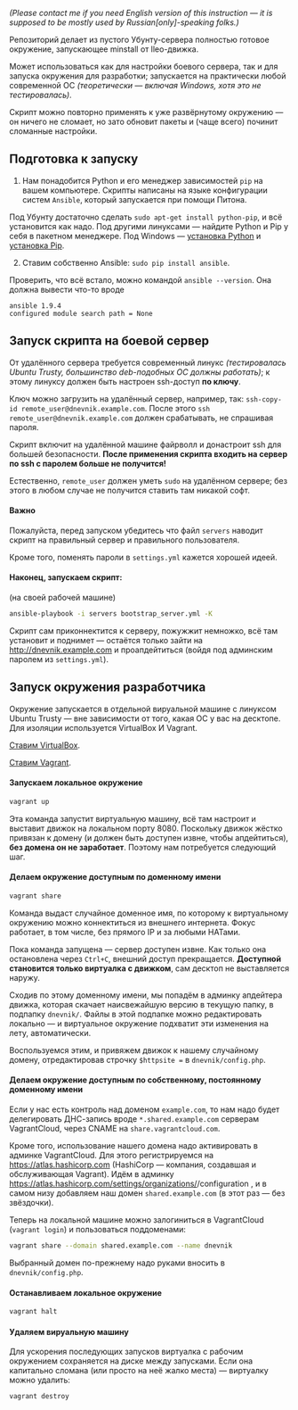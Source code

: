 _(Please contact me if you need English version of this instruction — it is supposed to be mostly used by Russian[only]-speaking folks.)_

Репозиторий делает из пустого Убунту-сервера полностью готовое окружение, запускающее minstall от lleo-движка.

Может использоваться как для настройки боевого сервера, так и для запуска окружения для разработки; запускается на практически любой современной ОС _(теоретически — включая Windows, хотя это не тестировалась)_.

Скрипт можно повторно применять к уже развёрнутому окружению — он ничего не сломает, но зато обновит пакеты и (чаще всего) починит сломанные настройки.

## Подготовка к запуску

1. Нам понадобится Python и его менеджер зависимостей `pip` на вашем компьютере. Скрипты написаны на языке конфигурации систем `Ansible`, который запускается при помощи Питона.

  Под Убунту достаточно сделать `sudo apt-get install python-pip`, и всё установится как надо. Под другими линуксами — найдите Python и Pip у себя в пакетном менеджере. Под Windows — [установка Python](https://www.python.org/downloads/windows/) и [установка Pip](https://pip.pypa.io/en/latest/installing/).

2. Ставим собственно Ansible: `sudo pip install ansible`.

  Проверить, что всё встало, можно командой `ansible --version`. Она должна вывести что-то вроде

  ```
  ansible 1.9.4
  configured module search path = None
  ```


## Запуск скрипта на боевой сервер

От удалённого сервера требуется современный линукс _(тестировалась Ubuntu Trusty, большинство deb-подобных ОС должны работать)_; к этому линуксу должен быть настроен ssh-доступ **по ключу**.

Ключ можно загрузить на удалённый сервер, например, так: `ssh-copy-id remote_user@dnevnik.example.com`. После этого `ssh remote_user@dnevnik.example.com` должен срабатывать, не спрашивая пароля.

Скрипт включит на удалённой машине файрволл и донастроит ssh для большей безопасности. **После применения скрипта входить на сервер по ssh с паролем больше не получится!**

Естественно, `remote_user` должен уметь `sudo` на удалённом сервере; без этого в любом случае не получится ставить там никакой софт.

#### Важно

Пожалуйста, перед запуском убедитесь что файл `servers` наводит скрипт на правильный сервер и правильного пользователя.

Кроме того, поменять пароли в `settings.yml` кажется хорошей идеей.


#### Наконец, запускаем скрипт:

(на своей рабочей машине)

```bash
ansible-playbook -i servers bootstrap_server.yml -K
```

Скрипт сам приконнектится к серверу, пожужжит немножко, всё там установит и поднимет — остаётся только зайти на http://dnevnik.example.com и проапдейтиться (войдя под админским паролем из `settings.yml`).

## Запуск окружения разработчика

Окружение запускается в отдельной вируальной машине с линуксом Ubuntu Trusty — вне зависимости от того, какая ОС у вас на десктопе. Для изоляции используется VirtualBox И Vagrant.

[Ставим VirtualBox](https://www.virtualbox.org/wiki/Downloads).

[Ставим Vagrant](https://www.vagrantup.com/downloads).

#### Запускаем локальное окружение

```bash
vagrant up
```

Эта команда запустит виртуальную машину, всё там настроит и выставит движок на локальном порту 8080. Поскольку движок жёстко привязан к домену (и должен быть доступен извне, чтобы апдейтиться), **без домена он не заработает**. Поэтому нам потребуется следующий шаг.

#### Делаем окружение доступным по доменному имени

```bash
vagrant share
```

Команда выдаст случайное доменное имя, по которому к виртуальному окружению можно коннектиться из внешнего интернета. Фокус работает, в том числе, без прямого IP и за любыми НАТами.

Пока команда запущена — сервер доступен извне. Как только она остановлена через `Ctrl+C`, внешний доступ прекращается. **Доступной становится только виртуалка с движком**, сам десктоп не выставляется наружу.

Сходив по этому доменному имени, мы попадём в админку апдейтера движка, которая скачает наисвежайшую версию в текущую папку, в подпапку `dnevnik/`. Файлы в этой подпапке можно редактировать локально — и виртуальное окружение подхватит эти изменения на лету, автоматически.

Воспользуемся этим, и привяжем движок к нашему случайному домену, отредактировав строчку `$httpsite =` в `dnevnik/config.php`.

#### Делаем окружение доступным по собственному, постоянному доменному имени

Если у нас есть контроль над доменом `example.com`, то нам надо будет делегировать ДНС-запись вроде `*.shared.example.com` серверам VagrantCloud, через CNAME на `share.vagrantcloud.com`.

Кроме того, использование нашего домена надо активировать в админке VagrantCloud.
Для этого регистрируемся на https://atlas.hashicorp.com (HashiCorp — компания, создавшая и обслуживающая Vagrant).
Идём в админку https://atlas.hashicorp.com/settings/organizations/<username>/configuration , и в самом низу добавляем наш домен `shared.example.com` (в этот раз — без звёздочки).

Теперь на локальной машине можно залогиниться в VagrantCloud (`vagrant login`) и пользоваться поддоменами:

```bash
vagrant share --domain shared.example.com --name dnevnik
```

Выбранный домен по-прежнему надо руками вносить в `dnevnik/config.php`.

#### Останавливаем локальное окружение

```bash
vagrant halt
```

#### Удаляем вируальную машину

Для ускорения последующих запусков виртуалка с рабочим окружением сохраняется на диске между запусками.
Если она капитально сломана (или просто на неё жалко места) — виртуалку можно удалить:

```bash
vagrant destroy
```
